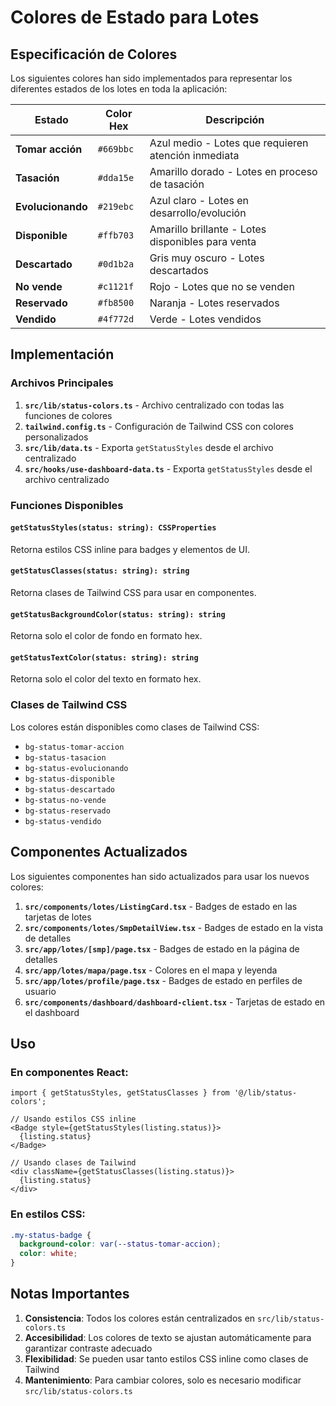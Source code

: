 # Colores de Estado para Lotes

## Especificación de Colores

Los siguientes colores han sido implementados para representar los diferentes estados de los lotes en toda la aplicación:

| Estado | Color Hex | Descripción |
|--------|-----------|-------------|
| **Tomar acción** | `#669bbc` | Azul medio - Lotes que requieren atención inmediata |
| **Tasación** | `#dda15e` | Amarillo dorado - Lotes en proceso de tasación |
| **Evolucionando** | `#219ebc` | Azul claro - Lotes en desarrollo/evolución |
| **Disponible** | `#ffb703` | Amarillo brillante - Lotes disponibles para venta |
| **Descartado** | `#0d1b2a` | Gris muy oscuro - Lotes descartados |
| **No vende** | `#c1121f` | Rojo - Lotes que no se venden |
| **Reservado** | `#fb8500` | Naranja - Lotes reservados |
| **Vendido** | `#4f772d` | Verde - Lotes vendidos |

## Implementación

### Archivos Principales

1. **`src/lib/status-colors.ts`** - Archivo centralizado con todas las funciones de colores
2. **`tailwind.config.ts`** - Configuración de Tailwind CSS con colores personalizados
3. **`src/lib/data.ts`** - Exporta `getStatusStyles` desde el archivo centralizado
4. **`src/hooks/use-dashboard-data.ts`** - Exporta `getStatusStyles` desde el archivo centralizado

### Funciones Disponibles

#### `getStatusStyles(status: string): CSSProperties`
Retorna estilos CSS inline para badges y elementos de UI.

#### `getStatusClasses(status: string): string`
Retorna clases de Tailwind CSS para usar en componentes.

#### `getStatusBackgroundColor(status: string): string`
Retorna solo el color de fondo en formato hex.

#### `getStatusTextColor(status: string): string`
Retorna solo el color del texto en formato hex.

### Clases de Tailwind CSS

Los colores están disponibles como clases de Tailwind CSS:

- `bg-status-tomar-accion`
- `bg-status-tasacion`
- `bg-status-evolucionando`
- `bg-status-disponible`
- `bg-status-descartado`
- `bg-status-no-vende`
- `bg-status-reservado`
- `bg-status-vendido`

## Componentes Actualizados

Los siguientes componentes han sido actualizados para usar los nuevos colores:

1. **`src/components/lotes/ListingCard.tsx`** - Badges de estado en las tarjetas de lotes
2. **`src/components/lotes/SmpDetailView.tsx`** - Badges de estado en la vista de detalles
3. **`src/app/lotes/[smp]/page.tsx`** - Badges de estado en la página de detalles
4. **`src/app/lotes/mapa/page.tsx`** - Colores en el mapa y leyenda
5. **`src/app/lotes/profile/page.tsx`** - Badges de estado en perfiles de usuario
6. **`src/components/dashboard/dashboard-client.tsx`** - Tarjetas de estado en el dashboard

## Uso

### En componentes React:

```tsx
import { getStatusStyles, getStatusClasses } from '@/lib/status-colors';

// Usando estilos CSS inline
<Badge style={getStatusStyles(listing.status)}>
  {listing.status}
</Badge>

// Usando clases de Tailwind
<div className={getStatusClasses(listing.status)}>
  {listing.status}
</div>
```

### En estilos CSS:

```css
.my-status-badge {
  background-color: var(--status-tomar-accion);
  color: white;
}
```

## Notas Importantes

1. **Consistencia**: Todos los colores están centralizados en `src/lib/status-colors.ts`
2. **Accesibilidad**: Los colores de texto se ajustan automáticamente para garantizar contraste adecuado
3. **Flexibilidad**: Se pueden usar tanto estilos CSS inline como clases de Tailwind
4. **Mantenimiento**: Para cambiar colores, solo es necesario modificar `src/lib/status-colors.ts` 